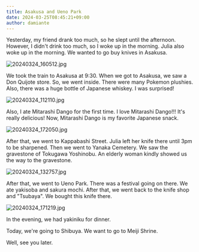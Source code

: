 ```yaml
---
title: Asakusa and Ueno Park
date: 2024-03-25T08:45:21+09:00
author: damiante
---
```

Yesterday, my friend drank too much, so he slept until the afternoon. However, I didn't drink too much, so I woke up in the morning. Julia also woke up in the morning. We wanted to go buy knives in Asakusa.

![20240324_160512.jpg](https://github.com/devhou-se/www-jp/assets/12438044/8e882a23-8135-4c48-8042-eb0b872407cc)

We took the train to Asakusa at 9:30. When we got to Asakusa, we saw a Don Quijote store. So, we went inside. There were many Pokemon plushies. Also, there was a huge bottle of Japanese whiskey. I was surprised!

![20240324_112110.jpg](https://github.com/devhou-se/www-jp/assets/12438044/e96847a6-e58a-4646-9625-d0a7188aa4df)

Also, I ate Mitarashi Dango for the first time. I love Mitarashi Dango!!! It's really delicious! Now, Mitarashi Dango is my favorite Japanese snack.

![20240324_172050.jpg](https://github.com/devhou-se/www-jp/assets/12438044/6926f070-1e8c-4e9c-b818-996153a6daaf)

After that, we went to Kappabashi Street. Julia left her knife there until 3pm to be sharpened. Then we went to Yanaka Cemetery. We saw the gravestone of Tokugawa Yoshinobu. An elderly woman kindly showed us the way to the gravestone.

![20240324_132757.jpg](https://github.com/devhou-se/www-jp/assets/12438044/0c1b7274-33c7-4615-ac3b-e98d46f4ca95)

After that, we went to Ueno Park. There was a festival going on there. We ate yakisoba and sakura mochi. After that, we went back to the knife shop and "Tsubaya". We bought this knife there.

![20240324_171219.jpg](https://github.com/devhou-se/www-jp/assets/12438044/56f5095b-5caa-4bd0-932c-bd579e2129db)

In the evening, we had yakiniku for dinner.

Today, we're going to Shibuya. We want to go to Meiji Shrine.

Well, see you later.